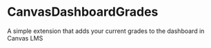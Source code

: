 # CanvasDashboardGrades
A simple extension that adds your current grades to the dashboard in Canvas LMS
